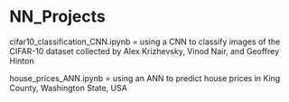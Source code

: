 # NN_Projects

cifar10_classification_CNN.ipynb = using a CNN to classify images of the CIFAR-10 dataset collected by Alex Krizhevsky, Vinod Nair, and Geoffrey Hinton

house_prices_ANN.ipynb = using an ANN to predict house prices in King County, Washington State, USA
